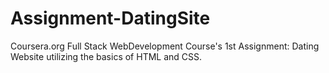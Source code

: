 # Assignment-DatingSite
Coursera.org Full Stack WebDevelopment Course's 1st Assignment: Dating Website utilizing the basics of HTML and CSS.
